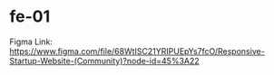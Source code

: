 # fe-01

Figma Link: https://www.figma.com/file/68WtISC21YRIPUEpYs7fcO/Responsive-Startup-Website-(Community)?node-id=45%3A22
